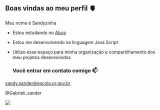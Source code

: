 ## Boas vindas ao meu perfil 🫀

Meu nome é Sandyzinha

- Estou estudando no [Alura](https://www.alura.com.br)
- Estou me desenvolvendo na linguagem Java Script
- Utilizo esse espaço para minha organização e compartilhamento dos meu projetos desenvolvidos

  ### Você entrar em contato comigo 📫

sandy.sander@escola.pr.gov.br

@Gabrieli_sander

![](https://media.tenor.com/x2PKbMZaH_kAAAAi/confident-confidence.gif)
